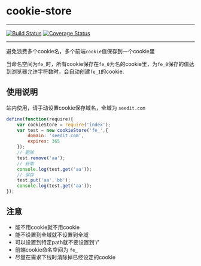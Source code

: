 # cookie-store

---

[![Build Status](https://travis-ci.org/MoeKit/cookieStorage.svg?branch=moe)](https://travis-ci.org/MoeKit/cookieStorage)
[![Coverage Status](https://coveralls.io/repos/MoeKit/cookieStorage/badge.png?branch=moe)](https://coveralls.io/r/MoeKit/cookieStorage?branch=moe)

---

避免浪费多个cookie名，多个前端`cookie`值保存到一个cookie里

当命名空间为`fe_`时，所有cookie保存在`fe_0`为名的cookie里，为`fe_0`保存的值达到浏览器允许字符数时，会自动创建`fe_1`的cookie.

## 使用说明

站内使用，请手动设置cookie保存域名，全域为 `seedit.com`

````javascript
define(function(require){
    var cookieStore = require('index');
    var test = new cookieStore('fe_',{
        domain: 'seedit.com',
        expires: 365
    });
    // 删除
    test.remove('aa');
    // 获取
    console.log(test.get('aa'));
    // 保存
    test.put('aa','bb');
    console.log(test.get('aa'));
});
````

## 注意

+ 能不用cookie就不用cookie
+ 能不设置到全域就不设置到全域
+ 可以设置到特定path就不要设置到'/'
+ 前端cookie命名空间为 `fe_`
+ 尽量在需求下线时清除掉已经设定的cookie
